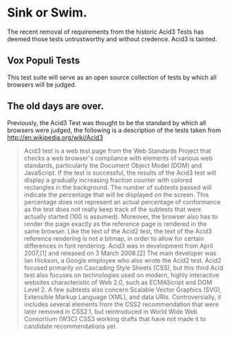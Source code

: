 # Sink or Swim.

The recent removal of requirements from the historic Acid3 Tests has deemed those tests untrustworthy and without credence. Acid3 is tainted.


## Vox Populi Tests

This test suite will serve as an open source collection of tests by which all browsers will be judged.


## The old days are over.

Previously, the Acid3 Test was thought to be the standard by which all browsers were judged, the following is a description of the tests taken from http://en.wikipedia.org/wiki/Acid3

> Acid3 test is a web test page from the Web Standards Project that checks a web browser's compliance with elements of various web standards, particularly the Document Object Model (DOM) and JavaScript.
> If the test is successful, the results of the Acid3 test will display a gradually increasing fraction counter with colored rectangles in the background. The number of subtests passed will indicate the percentage that will be displayed on the screen. This percentage does not represent an actual percentage of conformance as the test does not really keep track of the subtests that were actually started (100 is assumed). Moreover, the browser also has to render the page exactly as the reference page is rendered in the same browser. Like the text of the Acid2 test, the text of the Acid3 reference rendering is not a bitmap, in order to allow for certain differences in font rendering.
> Acid3 was in development from April 2007,[1] and released on 3 March 2008.[2] The main developer was Ian Hickson, a Google employee who also wrote the Acid2 test. Acid2 focused primarily on Cascading Style Sheets (CSS), but this third Acid test also focuses on technologies used on modern, highly interactive websites characteristic of Web 2.0, such as ECMAScript and DOM Level 2. A few subtests also concern Scalable Vector Graphics (SVG), Extensible Markup Language (XML), and data URIs. Controversially, it includes several elements from the CSS2 recommendation that were later removed in CSS2.1, but reintroduced in World Wide Web Consortium (W3C) CSS3 working drafts that have not made it to candidate recommendations yet.


